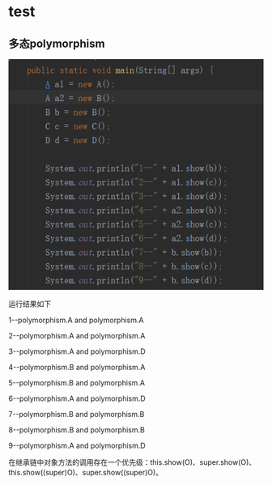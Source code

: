 # test
## 多态polymorphism
![image](https://github.com/chenk1993/test/blob/master/src/image/1.png)

运行结果如下

1--polymorphism.A and polymorphism.A

2--polymorphism.A and polymorphism.A

3--polymorphism.A and polymorphism.D

4--polymorphism.B and polymorphism.A

5--polymorphism.B and polymorphism.A

6--polymorphism.A and polymorphism.D

7--polymorphism.B and polymorphism.B

8--polymorphism.B and polymorphism.B

9--polymorphism.A and polymorphism.D


在继承链中对象方法的调用存在一个优先级：this.show(O)、super.show(O)、this.show((super)O)、super.show((super)O)。
